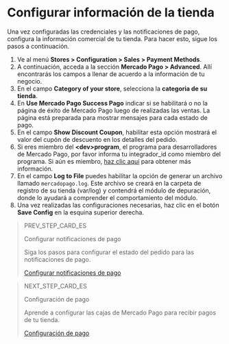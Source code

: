 # Configurar información de la tienda

Una vez configuradas las credenciales y las notificaciones de pago, configura la información comercial de tu tienda. Para hacer esto, sigue los pasos a continuación.

1. Ve al menú **Stores > Configuration > Sales > Payment Methods**.
2. A continuación, acceda a la sección **Mercado Pago > Advanced**. Allí encontrarás los campos a llenar de acuerdo a la información de tu negocio.
3. En el campo **Category of your store**, selecciona la **categoria de su tienda**.
4. En **Use Mercado Pago Success Pago** indicar si se habilitará o no la página de éxito de Mercado Pago luego de realizadas las ventas. La página está preparada para mostrar mensajes para cada estado de pago.
5. En el campo **Show Discount Coupon**, habilitar esta opción mostrará el valor del cupón de descuento en los detalles del pedido.
6. Si eres miembro del **&lt;dev&gt;program**, el programa para desarrolladores de Mercado Pago, por favor informa tu integrador_id como miembro del programa. Si aún es miembro, [haz clic aquí](https://www.mercadopago[FAKER][URL][DOMAIN]/developers/es/developer-program) para obtener más información.
7. En el campo **Log to File** puedes habilitar la opción de generar un archivo llamado `mercadopago.log`. Este archivo se creará en la carpeta de registro de su tienda (var/log) y contendrá el módulo de depuración, donde lo ayudará a comprender el comportamiento del módulo.
8. Una vez realizadas las configuraciones necesarias, haz clic en el botón **Save Config** en la esquina superior derecha.

> PREV_STEP_CARD_ES
>
> Configurar notificaciones de pago
>
> Siga los pasos para configurar el estado del pedido para las notificaciones de pago.
>
> [Configurar notificaciones de pago](/developers/es/docs/magento-two/integration-configuration/notifications)

> NEXT_STEP_CARD_ES
>
> Configuración de pago
>
> Aprende a configurar las cajas de Mercado Pago para recibir pagos de tu tienda.
>
> [Configuración de pago](/developers/es/docs/magento-two/payment-configuration)